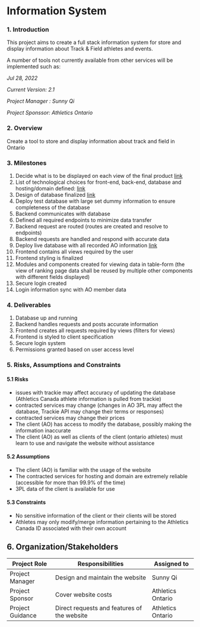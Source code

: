 # Information System

### 1. Introduction

This project aims to create a full stack information system for store and display information about Track & Field athletes and events.

A number of tools not currently available from other services will be implemented such as:

*Jul 28, 2022*

*Current Version: 2.1*

*Project Manager : Sunny Qi*

*Project Sponssor: Athletics Ontario*

### 2. Overview

Create a tool  to store and display information about track and field in Ontario

### 3. Milestones
  1. Decide what is to be displayed on each view of the final product [link](https://github.com/sunnehh/AthleticsOntario/tree/main/documentation/use_cases/Pages)
  2. List of technological choices for front-end, back-end, database and hosting/domain defined: [link](https://github.com/sunnehh/AthleticsOntario/blob/main/technical_details.md)
  3. Design of database finalized [link](https://github.com/sunnehh/AthleticsOntario/tree/main/documentation/database)
  4. Deploy test database with large set dummy information to ensure completeness of the database
  5. Backend communicates with database
  6. Defined all required endpoints to minimize data transfer
  7. Backend request are routed (routes are created and resolve to endpoints)
  8. Backend requests are handled and respond with accurate data
  9. Deploy live database with all recorded AO information [link](https://github.com/sunnehh/AthleticsOntario/blob/main/documentation/use_cases/Functions/upload_meet_results.md)
  10. Frontend contains all views required by the user
  11. Frontend styling is finalized
  12. Modules and components created for viewing data in table-form (the view of ranking page data shall be reused by multiple other components with different fields displayed)
  13. Secure login created
  14. Login information sync with AO member data

### 4. Deliverables
  1. Database up and running
  2. Backend handles requests and posts accurate information
  3. Frontend creates all requests required by views (filters for views)
  4. Frontend is styled to client specification
  5. Secure login system
  6. Permissions granted based on user access level

### 5. Risks, Assumptions and Constraints

#### 5.1 Risks
- issues with trackie may affect accuracy of updating the database (Athletics Canada athlete information is pulled from trackie)
- contracted services may change (changes in AO 3PL may affect the database, Trackie API may change their terms or responses)
- contracted services may change their prices
- The client (AO) has access to modify the database, possibly making the information inaccurate
- The client (AO) as well as clients of the client (ontario athletes) must learn to use and navigate the website without assistance

#### 5.2 Assumptions
- The client (AO) is familiar with the usage of the website
- The contracted services for hosting and domain are extremely reliable (accessible for more than 99.9% of the time)
- 3PL data of the client is available for use

#### 5.3 Constraints
- No sensitive information of the client or their clients will be stored
- Athletes may only modify/merge information pertaining to the Athletics Canada ID associated with their own account

## 6. Organization/Stakeholders

| Project Role | Responsibilities | Assigned to |
| ----------- | ----------- | ----------- |
| Project Manager | Design and maintain the website| Sunny Qi|
| Project Sponsor | Cover website costs | Athletics Ontario|
| Project Guidance | Direct requests and features of the website  | Athletics Ontario|
